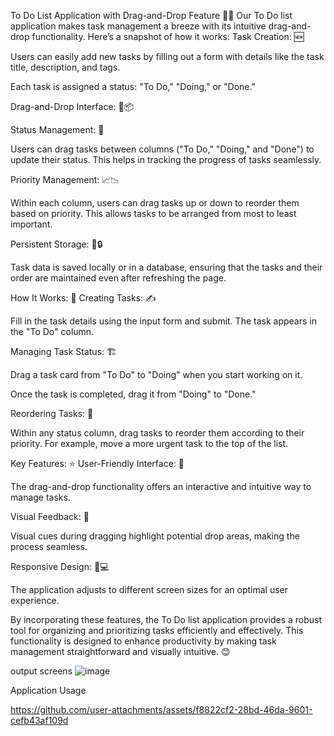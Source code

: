 To Do List Application with Drag-and-Drop Feature 📝✨
Our To Do list application makes task management a breeze with its intuitive drag-and-drop functionality. Here’s a snapshot of how it works:
Task Creation: 🆕

Users can easily add new tasks by filling out a form with details like the task title, description, and tags.

Each task is assigned a status: "To Do," "Doing," or "Done."

Drag-and-Drop Interface: 🎯📦

Status Management: 🔄

Users can drag tasks between columns ("To Do," "Doing," and "Done") to update their status. This helps in tracking the progress of tasks seamlessly.

Priority Management: 📈📉

Within each column, users can drag tasks up or down to reorder them based on priority. This allows tasks to be arranged from most to least important.

Persistent Storage: 💾🔒

Task data is saved locally or in a database, ensuring that the tasks and their order are maintained even after refreshing the page.

How It Works: 🚀
Creating Tasks: ✍️

Fill in the task details using the input form and submit. The task appears in the "To Do" column.

Managing Task Status: 🏗️

Drag a task card from "To Do" to "Doing" when you start working on it.

Once the task is completed, drag it from "Doing" to "Done."

Reordering Tasks: 🔢

Within any status column, drag tasks to reorder them according to their priority. For example, move a more urgent task to the top of the list.

Key Features: ⭐
User-Friendly Interface: 👥

The drag-and-drop functionality offers an interactive and intuitive way to manage tasks.

Visual Feedback: 👀

Visual cues during dragging highlight potential drop areas, making the process seamless.

Responsive Design: 📱💻

The application adjusts to different screen sizes for an optimal user experience.

By incorporating these features, the To Do list application provides a robust tool for organizing and prioritizing tasks efficiently and effectively. This functionality is designed to enhance productivity by making task management straightforward and visually intuitive. 😊

output screens
![image](https://github.com/user-attachments/assets/7b532b79-6690-4715-88d8-87ad64e92c33)

Application Usage

https://github.com/user-attachments/assets/f8822cf2-28bd-46da-9601-cefb43af109d


